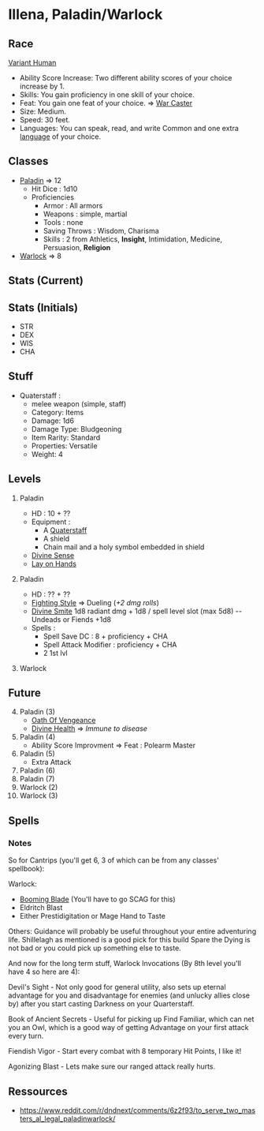 # Illena, Paladin/Warlock

## Race 

[Variant Human](http://http://dnd5e.wikia.com/wiki/Human)

* Ability Score Increase: Two different ability scores of your choice increase by 1.
* Skills: You gain proficiency in one skill of your choice.
* Feat: You gain one feat of your choice. => [War Caster](http://dnd5e.wikia.com/wiki/Feats)
* Size: Medium.
* Speed: 30 feet.
* Languages: You can speak, read, and write Common and one extra [language](http://dnd5e.wikia.com/wiki/Languages) of your choice.

## Classes

* [Paladin](http://dnd5e.wikia.com/wiki/Paladin) => 12
    * Hit Dice : 1d10
    * Proficiencies
        * Armor : All armors
        * Weapons : simple, martial
        * Tools : none
        * Saving Throws : Wisdom, Charisma
        * Skills : 2 from Athletics, **Insight**, Intimidation, Medicine, Persuasion, **Religion**
* [Warlock](http://dnd5e.wikia.com/wiki/Warlock) => 8

## Stats (Current)


## Stats (Initials)

* STR
* DEX
* WIS
* CHA

## Stuff

* Quaterstaff :
    * melee weapon (simple, staff)
    * Category: Items
    * Damage: 1d6
    * Damage Type: Bludgeoning
    * Item Rarity: Standard
    * Properties: Versatile
    * Weight: 4

## Levels

1. Paladin
    * HD : 10 + ??
    * Equipment :
        * A [Quaterstaff](https://roll20.net/compendium/dnd5e/Items:Quarterstaff/#h-Quarterstaff)
        * A shield
        * Chain mail and a holy symbol embedded in shield
    * [Divine Sense](http://dnd5e.wikia.com/wiki/Paladin#Divine_Sense)
    * [Lay on Hands](http://dnd5e.wikia.com/wiki/Paladin#Lay_on_Hands)
2. Paladin
    * HD : ?? + ??
    * [Fighting Style](http://dnd5e.wikia.com/wiki/Paladin#Fighting_Style) => Dueling (*+2 dmg rolls*)
    * [Divine Smite](http://dnd5e.wikia.com/wiki/Paladin#Divine_Smite) 1d8 radiant dmg + 1d8 / spell level slot (max 5d8) -- Undeads or Fiends +1d8
    * Spells : 
        * Spell Save DC : 8 + proficiency + CHA
        * Spell Attack Modifier : proficiency + CHA
        * 2 1st lvl

3. Warlock

## Future

4. Paladin (3)
    * [Oath Of Vengeance](http://dnd5e.wikia.com/wiki/Paladin#Oath_of_Vengeance)
    * [Divine Health](http://dnd5e.wikia.com/wiki/Paladin#Divine_Health) => *Immune to disease*
5. Paladin (4)
    * Ability Score Improvment => Feat : Polearm Master
6. Paladin (5)
    * Extra Attack
7. Paladin (6)
8. Paladin (7)
9. Warlock (2)
10. Warlock (3)

## Spells 

### Notes

So for Cantrips (you'll get 6, 3 of which can be from any classes' spellbook):

Warlock: 
* [Booming Blade](http://dnd5e.wikia.com/wiki/Booming_Blade) (You'll have to go SCAG for this) 
* Eldritch Blast 
* Either Prestidigitation or Mage Hand to Taste

Others: Guidance will probably be useful throughout your entire adventuring life. Shillelagh as mentioned is a good pick for this build Spare the Dying is not bad or you could pick up something else to taste.

And now for the long term stuff, Warlock Invocations (By 8th level you'll have 4 so here are 4):

Devil's Sight - Not only good for general utility, also sets up eternal advantage for you and disadvantage for enemies (and unlucky allies close by) after you start casting Darkness on your Quarterstaff. 

Book of Ancient Secrets - Useful for picking up Find Familiar, which can net you an Owl, which is a good way of getting Advantage on your first attack every turn. 

Fiendish Vigor - Start every combat with 8 temporary Hit Points, I like it! 

Agonizing Blast - Lets make sure our ranged attack really hurts.

## Ressources

* https://www.reddit.com/r/dndnext/comments/6z2f93/to_serve_two_masters_al_legal_paladinwarlock/